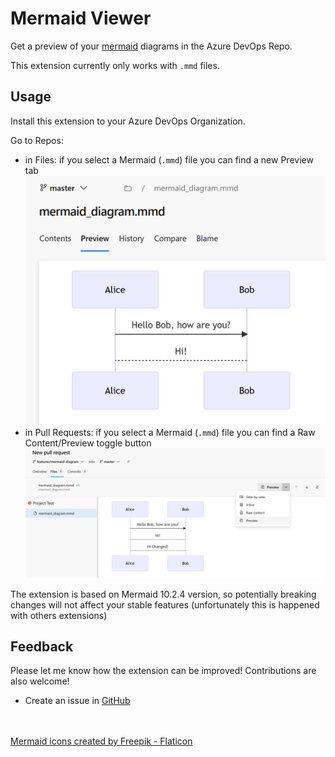 # Mermaid Viewer

Get a preview of your [mermaid](https://mermaid-js.github.io/mermaid/) diagrams in the Azure DevOps Repo.

This extension currently only works with `.mmd` files.

## Usage

Install this extension to your Azure DevOps Organization.

Go to Repos:
- in Files: if you select a Mermaid (`.mmd`) file you can find a new Preview tab
  ![Preview Diagram](preview_diagram.png)
- in Pull Requests: if you select a Mermaid (`.mmd`) file you can find a Raw Content/Preview toggle button
![Preview Diagram](pr_preview_diagram.png)

The extension is based on Mermaid 10.2.4 version, so potentially breaking changes will not affect your stable features (unfortunately this is happened with others extensions) 

## Feedback

Please let me know how the extension can be improved! Contributions are also welcome!

- Create an issue in [GitHub](https://github.com/daniecas/azure-devops-mermaid-viewer/issues)


<br/><br/>
<a href="https://www.flaticon.com/free-icons/mermaid" title="mermaid icons">Mermaid icons created by Freepik - Flaticon</a>